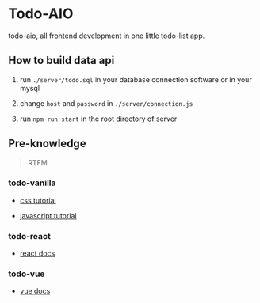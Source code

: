 # Todo-AIO

todo-aio, all frontend development in one little todo-list app.

## How to build data api

1. run `./server/todo.sql` in your database connection software or in your mysql

2. change `host` and `password` in `./server/connection.js`

3. run `npm run start` in the root directory of server

## Pre-knowledge

> RTFM

### todo-vanilla

- [css tutorial](https://developer.mozilla.org/zh-CN/docs/Web/CSS)

- [javascript tutorial](https://developer.mozilla.org/zh-CN/docs/Web/JavaScript)

### todo-react

- [react docs](https://zh-hans.reactjs.org/)

### todo-vue

- [vue docs](https://cn.vuejs.org/)
